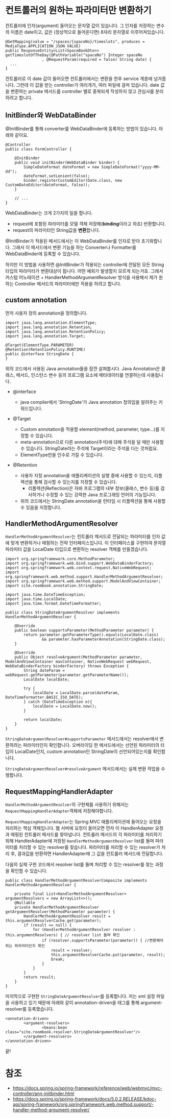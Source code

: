 # 컨트롤러의 원하는 파라미터만 변환하기

컨트롤러에 인자(argument) 들어오는 문자열 값이 있습니다. 그 인자를 저장하는 변수의 이름은 date이고, 값은 (정상적으로 들어온다면) 8자리 문자열로 이루어져있습니다.

```
@GetMapping(value = "/spaces/{spaceNo}/timeslots", produces = MediaType.APPLICATION_JSON_VALUE)
public ResponseEntity<List<SpaceBookDto>> getTimeslotOfTheDay(@PathVariable("spaceNo") Integer spaceNo
                , @RequestParam(required = false) String date) {
  ...
}
```

컨트롤러로 이 date 값이 들어오면 컨트롤러에서는 변환을 한후 service 계층에 넘겨줍니다. 그런데 이 값을 받는 controller가 여러개가, 여러 파일에 걸쳐 있습니다. date 값을 변환하는 private 메서드를 controller 별로 중복되게 작성하지 않고 관심사를 분리하려고 합니다.

## InitBinder와 WebDataBinder

@InitBinder를 통해 converter를 WebDataBinder에 등록하는 방법이 있습니다. 아래와 같이요.

```
@Controller
public class FormController {

	@InitBinder
	public void initBinder(WebDataBinder binder) {
		SimpleDateFormat dateFormat = new SimpleDateFormat("yyyy-MM-dd");
		dateFormat.setLenient(false);
		binder.registerCustomEditor(Date.class, new CustomDateEditor(dateFormat, false));
	}

	// ...
}
```

WebDataBinder는 크게 2가지의 일을 합니다.

- request에 포함된 파라미터를 모델 객체 저장해(**binding**이라고 하죠) 반환합니다.
- request의 파라미터인 String값을 **변환**합니다.

@InitBinder가 적용된 메서드에서는 이 WebDataBinder를 인자로 받아 초기화합니다. 그래서 이 메서드에서 변환 기능을 하는 Converter나 Formatter를 WebDataBinder에 등록할 수 있습니다.

하지만 이 방법을 사용하면 @InitBinder가 적용되는 controller에 전달된 모든 String 타입의 파라미터가 변환대상이 됩니다. 어떤 예외가 발생할지 모르게 되는거죠. 그래서 커스텀 어노테이션 + HandlerMethodArgumentResolver 방식을 사용해서 제가 원하는 Controller 메서드의 파라미터에만 적용을 하려고 합니다.

## custom annotation

먼저 사용자 정의 annotation을 정의합니다.

```
import java.lang.annotation.ElementType;
import java.lang.annotation.Retention;
import java.lang.annotation.RetentionPolicy;
import java.lang.annotation.Target;

@Target(ElementType.PARAMETER)
@Retention(RetentionPolicy.RUNTIME)
public @interface StringDate {
}

```

위의 코드에서 사용된 Java annotation들을 잠깐 살펴봅시다.
Java Annotation은 클래스, 메서드, 인스턴스 변수 등의 프로그램 요소에 메타데이터를 연결하는데 사용됩니다.

- @interface

  - java compiler에서 'StringDate'가 Java annotation 정의임을 알려주는 키워드입니다.

- @Target

  - Custom annotation을 적용할 element(method, parameter, type...)를 지정할 수 있습니다.
  - meta-annotation으로 다른 annotation(주석)에 대해 주석을 달 때만 사용할 수 있습니다. StringDate라는 주석에 Target이라는 주석을 다는 것처럼요.
  - ElementType만을 인수로 가질 수 있습니다.

- @Retention
  - 사용자 지정 annotation을 애플리케이션의 실행 중에 사용할 수 있는지, 리플렉션을 통해 검사할 수 있는지를 지정할 수 있습니다.
    - 리플렉션(Reflection)은 자바 프로그램의 내부 정보(클래스, 변수 등)를 검사하거나 수정할 수 있는 강력한 Java 프로그래밍 언어의 기능입니다.
  - 위의 코드에서는 StringDate annotation을 런타임 시 리플렉션을 통해 사용할 수 있음을 지정합니다.

## HandlerMethodArgumentResolver

`HandlerMethodArgumentResolver`는 컨트롤러 메서드로 전달되는 파라미터를 인자 값에 맞게 변환하거나 매핑하는 전략 인터페이스입니다. 이 인터페이스를 구현하여 문자열 파라미터 값을 LocalDate 타입으로 변환하는 resolver 객체를 만들겠습니다.

```
import org.springframework.core.MethodParameter;
import org.springframework.web.bind.support.WebDataBinderFactory;
import org.springframework.web.context.request.NativeWebRequest;
import org.springframework.web.method.support.HandlerMethodArgumentResolver;
import org.springframework.web.method.support.ModelAndViewContainer;
import site.roombook.annotation.StringDate;

import java.time.DateTimeException;
import java.time.LocalDate;
import java.time.format.DateTimeFormatter;

public class StringDateArgumentResolver implements HandlerMethodArgumentResolver {

	@Override
	public boolean supportsParameter(MethodParameter parameter) {
		return parameter.getParameterType().equals(LocalDate.class)
				&& parameter.hasParameterAnnotation(StringDate.class);
	}

	@Override
	public Object resolveArgument(MethodParameter parameter, ModelAndViewContainer mavContainer, NativeWebRequest webRequest, WebDataBinderFactory binderFactory) throws Exception {
		String dateParam = webRequest.getParameter(parameter.getParameterName());
		LocalDate localDate;

		try {
			localDate = LocalDate.parse(dateParam, DateTimeFormatter.BASIC_ISO_DATE);
		} catch (DateTimeException e){
			localDate = LocalDate.now();
		}

		return localDate;
	}
}
```

`StringDateArgumentResolver#supportsParameter` 메서드에서는 resolver에서 변환하려는 파라미터인지 확인합니다. 오버라이딩 한 메서드에서는 선언된 파라미터의 타입이 LocalDate인지, custom annotation인 StringDate이 선언되어있는지를 확인합니다.

`StringDateArgumentResolver#resolveArgument` 메서드에서는 실제 변환 작업을 수행합니다.

## RequestMappingHandlerAdapter

`HandlerMethodArgumentResolver`의 구현체를 사용하기 위해서는 `RequestMappingHandlerAdapter`객체에 저장해야합니다.

`RequestMappingHandlerAdapter`는 Spring MVC 애플리케이션에 들어오는 요청을 처리하는 핵심 객체입니다. 웹 서버에 요청이 들어오면 먼저 이 HandlerAdapter 요청과 매핑된 컨트롤러 메서드를 찾아냅니다. 컨트롤러 메서드의 각 파라미터를 처리하기 위해 HandlerAdapter에 저장된 `HandlerMethodArgumentResolver` list를 돌며 파라미터를 처리할 수 있는 resolver를 찾습니다. 파라미터를 처리할 수 있는 resolver가 처리 후, 결과값을 반환하면 HandlerAdapter에 그 값을 컨트롤러 메서드에 전달합니다.

다음의 실제 구현 코드에서 resolver list를 돌며 처리할 수 있는 resolver를 찾는 과정을 확인할 수 있습니다.

```
public class HandlerMethodArgumentResolverComposite implements HandlerMethodArgumentResolver {

	private final List<HandlerMethodArgumentResolver> argumentResolvers = new ArrayList<>();
	@Nullable
	private HandlerMethodArgumentResolver getArgumentResolver(MethodParameter parameter) {
		HandlerMethodArgumentResolver result = this.argumentResolverCache.get(parameter);
		if (result == null) {
			for (HandlerMethodArgumentResolver resolver : this.argumentResolvers) { // resolver list 돌며 확인
				if (resolver.supportsParameter(parameter)) { //변환해야하는 파라미터인지 확인
					result = resolver;
					this.argumentResolverCache.put(parameter, result);
					break;
				}
			}
		}
		return result;
	}
}
```

마지막으로 구현한 `StringDateArgumentResolver`를 등록합니다. 저는 xml 설정 파일을 사용하고 있기 때문에 아래와 같이 annotation-driven을 태그를 통해 argument-resolver를 등록했습니다.

```
<annotation-driven>
		<argument-resolvers>
				<beans:bean class="site.roombook.resolver.StringDateArgumentResolver"/>
		</argument-resolvers>
</annotation-driven>
```

끝!

# 참조

- https://docs.spring.io/spring-framework/reference/web/webmvc/mvc-controller/ann-initbinder.html
- https://docs.spring.io/spring-framework/docs/5.0.2.RELEASE/kdoc-api/spring-framework/org.springframework.web.method.support/-handler-method-argument-resolver/
